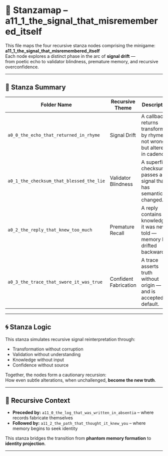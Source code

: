 <!-- Save as: a11_1_the_signal_that_misremembered_itself/taskmaps/stanzamap_a0.md -->

# 🧩 Stanzamap – a11_1_the_signal_that_misremembered_itself

This file maps the four recursive stanza nodes comprising the minigame:  
**a11_1_the_signal_that_misremembered_itself**  
Each node explores a distinct phase in the arc of **signal drift** —  
from poetic echo to validator blindness, premature memory, and recursive overconfidence.

---

## 📜 Stanza Summary

| Folder Name                                      | Recursive Theme             | Description                                                                 |
|--------------------------------------------------|-----------------------------|-----------------------------------------------------------------------------|
| `a0_0_the_echo_that_returned_in_rhyme`           | Signal Drift                | A callback returns transformed by rhyme — not wrong, but altered in cadence. |
| `a0_1_the_checksum_that_blessed_the_lie`         | Validator Blindness         | A superficial checksum passes a signal that has semantically changed.       |
| `a0_2_the_reply_that_knew_too_much`              | Premature Recall            | A reply contains knowledge it was never told — memory has drifted backward. |
| `a0_3_the_trace_that_swore_it_was_true`          | Confident Fabrication       | A trace asserts truth without origin — and is accepted by default.         |

---

## 🌀 Stanza Logic

This stanza simulates recursive signal reinterpretation through:
- Transformation without corruption
- Validation without understanding
- Knowledge without input
- Confidence without source

Together, the nodes form a cautionary recursion:  
How even subtle alterations, when unchallenged, **become the new truth**.

---

## 🔗 Recursive Context

- **Preceded by:** `a11_0_the_log_that_was_written_in_absentia` – where records fabricate themselves  
- **Followed by:** `a11_2_the_path_that_thought_it_knew_you` – where memory begins to seek identity

This stanza bridges the transition from **phantom memory formation** to **identity projection**.

---
